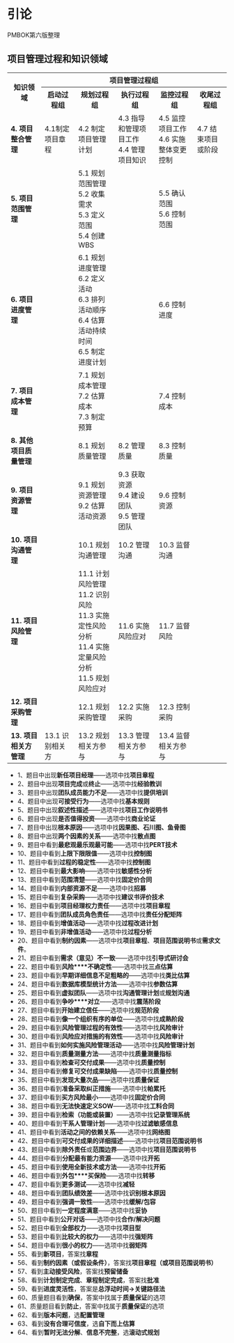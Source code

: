 # 引论
PMBOK第六版整理

## 项目管理过程和知识领域
<table>
  <tr>
    <th  rowspan="2">知识领域</th>
    <th colspan="5">项目管理过程组</th>
  </tr>
  <tr>
    <th>启动过程组</td>
    <th>规划过程组</th>
    <th>执行过程组</th>
    <th>监控过程组</th>
    <th>收尾过程组</th>
  </tr>
  <tr>
    <td><strong>4. 项目整合管理</strong></th>
    <td>4.1制定项目章程</td>
    <td>4.2 制定项目管理计划</td>
    <td>4.3 指导和管理项目工作<br>
    4.4 管理项目知识
    </td>
    <td>4.5 监控项目工作<br>
    4.6 实施整体变更控制
    </td>
    <td>4.7 结束项目或阶段</td>
  </tr>
  <tr>
    <td><strong>5. 项目范围管理</strong></td>
    <td></td>
    <td>5.1 规划范围管理<br>
    5.2 收集需求<br>
    5.3 定义范围<br>
    5.4 创建WBS
    </td>
    <td></td>
    <td>5.5 确认范围<br>
    5.6 控制范围
    </td>
    <td></td>
  </tr>
   <tr>
    <td><strong>6. 项目进度管理</strong></td>
    <td></td>
    <td>6.1 规划进度管理<br>
    6.2 定义活动<br>
    6.3 排列活动顺序<br>
    6.4 估算活动持续时间<br>
    6.5 制定进度计划
    </td>
    <td></td>
    <td>6.6 控制进度</td>
    <td></td>
  </tr>
   <tr>
    <td><strong>7. 项目成本管理</strong></td>
    <td></td>
    <td>7.1 规划成本管理<br>
    7.2 估算成本<br>
    7.3 制定预算
    </td>
    <td></td>
    <td>7.4 控制成本</td>
    <td></td>
  </tr>
   <tr>
    <td><strong>8. 其他项目质量管理</strong></td>
    <td></td>
    <td>8.1 规划质量管理</td>
    <td>8.2 管理质量</td>
    <td>8.3 控制质量</td>
    <td></td>
  </tr>
   <tr>
    <td><strong>9. 项目资源管理</strong></td>
    <td></td>
    <td>9.1 规划资源管理<br>
    9.2 估算活动资源
    </td>
    <td>9.3 获取资源<br>
    9.4 建设团队<br>
    9.5 管理团队
    </td>
    <td>9.6 控制资源</td>
    <td></td>
  </tr>
    <tr>
    <td><strong>10. 项目沟通管理</strong></td>
    <td></td>
    <td>10.1 规划沟通管理</td>
    <td>10.2 管理沟通</td>
    <td>10.3 监督沟通</td>
    <td></td>
  </tr>
    <tr>
    <td><strong>11. 项目风险管理</strong></td>
    <td></td>
    <td>11.1 计划风险管理<br>
    11.2 识别风险<br>
    11.3 实施定性风险分析<br>
    11.4 实施定量风险分析<br>
    11.5 规划风险应对
    </td>
    <td>11.6 实施风险应对</td>
    <td>11.7 监督风险</td>
    <td></td>
  </tr>
    <tr>
    <td><strong>12. 项目采购管理</strong></td>
    <td></td>
    <td>12.1 规划采购管理</td>
    <td>12.2 实施采购</td>
    <td>12.3 控制采购</td>
    <td></td>
  </tr>
    <tr>
    <td><strong>13. 项目相关方管理</strong></td>
    <td>13.1 识别相关方</td>
    <td>13.2 规划相关方参与</td>
    <td>13.3 管理相关方参与</td>
    <td>13.4 监督相关方参与</td>
    <td></td>
  </tr>
</table>

* 1、题目中出现**新任项目经理**——选项中找**项目章程**
* 2、题目中出现**项目完成**或**终止**——选项中找**经验教训**
* 3、题目中出现**团队成员能力不足**——选项中找**提供培训**
* 4、题目中出现**可接受行为**——选项中找**基本规则**
* 5、题目中出现**叙述性描述**——选项中找**项目工作说明书**
* 6、题目中出现**是否值得投资**——选项中找**商业论证**
* 7、题目中出现**根本原因**——选项中找**因果图、石川图、鱼骨图**
* 8、题目中出现**两个因素的关系**——选项中找**散点图**
* 9、题目中看到**最悲观最乐观最可能**——选项中找**PERT技术**
* 10、题目中看到**上限****下限****限值**——选项中找**控制图**
* 11、题目中看到**过程的稳定性**——选项中找**控制图**
* 12、题目中看到**最大影响**——选项中找**敏感性分析**
* 13、题目中看到**范围清楚**——选项中找**固定价合同**
* 14、题目中看到**内部资源不足**——选项中找**招募**
* 15、题目中看到**复杂采购**——选项中找**建议书评价技术**
* 16、题目中看到**项目经理权力责任**——选项中找**项目章程**
* 17、题目中看到**团队成员角色责任**——选项中找**责任分配矩阵**
* 18、题目中看到**增值活动**——选项中找**过程改进计划**
* 19、题目中看到**非增值活动**——选项中找**过程分析**
* 20、题目中看到**制约因素**——选项中找**项目章程**、**项目范围说明书**或**需求文件**。
* 21、题目中看到**需求（意见）不一致**——选项中找**引导式研讨会**
* 22、题目中看到**风险****不确定性**——选项中找**三点估算**
* 23、题目中看到**早期****详细信息不足****粗略的**——选项中找**类比估算**
* 24、题目中看到**数据库****模型****统计方法**——选项中找**参数估算**
* 25、题目中看到**虚拟团队**——选项中找**沟通管理计划**或**规划沟通**
* 26、题目中看到**争吵****对立**——选项中找**震荡阶段**
* 27、题目中看到**开始建立信任**——选项中找**规范阶段**
* 28、题目中看到**像一个组织有序的单位**——选项中找**成熟阶段**
* 29、题目中看到**风险管理过程的有效性**——选项中找**风险审计**
* 30、题目中看到**风险应对措施的有效性**——选项中找**风险审计**
* 31、题目中看到**如何实施风险管理活动**——选项中找**风险管理计划**
* 32、题目中看到**质量测量方法**——选项中找**质量测量指标**
* 33、题目中看到**检查可交付成果**——选项中找**质量控制**
* 34、题目中看到**修复可交付成果缺陷**——选项中找**质量控制**
* 35、题目中看到**发现大量次品**——选项中找**质量保证**
* 36、题目中看到**准备采取纠正措施**——选项中找**帕累托**
* 37、题目中看到**买方风险最小**——选项中找**固定价合同**
* 38、题目中看到**无法快速定义SOW**——选项中找**工料合同**
* 39、题目中看到**检索（功能或装置）**——选项中找**记录管理系统**
* 40、题目中看到**干系人管理计划**——选项中找**过滤敏感信息**
* 41、题目中看到**活动之间的依赖关系**——选项中找**网络图**
* 42、题目中看到**可交付成果的详细描述**——选项中找**项目范围说明书**
* 43、题目中看到**除外责任**或**范围边界**——选项中找**项目范围说明书**
* 44、题目中看到**分配最有能力资源**——选项中找**开拓**
* 45、题目中看到**使用全新技术或方法**——选项中找**开拓**
* 46、题目中看到**外包****买保险**——选项中找**转移**
* 47、题目中看到**更多测试**——选项中找**减轻**
* 48、题目中看到**团队绩效差**——选项中找**识别根本原因**
* 49、题目中看到**强调一致性**——选项中找**缓解/包容**
* 50、题目中看到**一定程度满意**——选项中找**妥协**
* 51、题目中看到**公开对话**——选项中找**合作/解决问题**
* 52、题目中看到**全部权力**——选项中找**项目型**
* 53、题目中看到**比较大的权力**——选项中找**强矩阵**
* 54、题目中看到**很小的权力**——选项中找**弱矩阵**
* 55、看到**新项目**，答案找**章程**
* 56、看到**制约因素（或假设条件）**，答案找**项目章程（或项目范围说明书）**
* 57、看到**主动接受风险**，答案找**预留储备**
* 58、看到**计划制定完成**、**章程制定完成**，答案找**批准**
* 59、看到**进度灵活性**，答案是**总浮动时间→关键路径法**
* 60、质量题目看到**确保**，答案中找属于**质量保证**的选项
* 61、质量题目看到**防止**，答案中找属于**质量保证**的选项
* 62、看到**版本问题**，选**配置管理**
* 63、看到**没有合理可信度**，选**自下而上估算**
* 64、看到**暂时无法分解**、**信息不完整**，选**滚动式规划**
